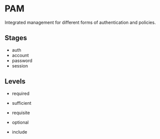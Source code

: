 # PAM
Integrated management for different forms of authentication and policies.

## Stages
* auth
* account
* password
* session

## Levels
* required
* sufficient
* requisite
* optional

* include

